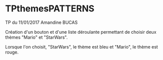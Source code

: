 # TPthemesPATTERNS
TP du 11/01/2017 Amandine BUCAS

Création d'un bouton et d'une liste déroulante permettant de choisir deux thèmes "Mario" et "StarWars".

Lorsque l'on choisit, "StarWars", le thème est bleu et "Mario", le thème est rouge.

